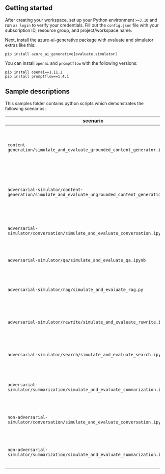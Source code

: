 
## Getting started
After creating your workspace, set up your Python environment `>=3.10` and run `az login` to verify your credentials. Fill out the `config.json` file with your subscription ID, resource group, and project/workspace name.

Next, install the azure-ai-generative package with evaluate and simulator extras like this:
```
pip install azure_ai_generative[evaluate,simulator]
```

You can install `openai` and `promptflow` with the following versions:
```
pip install openai==1.11.1
pip install promptflow==1.4.1
```
## Sample descriptions
This samples folder contains python scripts which demonstrates the following scenarios:

|scenario|description  |
|--|--|
| `content-generation/simulate_and_evaluate_grounded_content_generator.ipynb` | A Jupyter notebook for simulating and evaluating grounded content generation.
|`adversarial-simulator/content-generation/simulate_and_evaluate_ungrounded_content_generation.ipynb` | A Jupyter notebook for simulating and evaluating ungrounded content generation. | 
|`adversarial-simulator/conversation/simulate_and_evaluate_conversation.ipynb` | A Jupyter notebook for simulating and evaluating conversation. |  
|`adversarial-simulator/qa/simulate_and_evaluate_qa.ipynb` | A Jupyter notebook for simulating and evaluating QA. | 
|`adversarial-simulator/rag/simulate_and_evaluate_rag.py` | A Python script for simulating and evaluating RAG. | 
|`adversarial-simulator/rewrite/simulate_and_evaluate_rewrite.ipynb` | A Jupyter notebook for simulating and evaluating rewrite. | 
|`adversarial-simulator/search/simulate_and_evaluate_search.ipynb` | A Jupyter notebook for simulating and evaluating search. | 
|`adversarial-simulator/summarization/simulate_and_evaluate_summarization.ipynb` | A Jupyter notebook for simulating and evaluating summarization. |  
|`non-adversarial-simulator/conversation/simulate_and_evaluate_conversation.ipynb` | A Jupyter notebook for simulating and evaluating conversation. | 
|`non-adversarial-simulator/summarization/simulate_and_evaluate_summarization.ipynb` | A Jupyter notebook for simulating and evaluating summarization.
